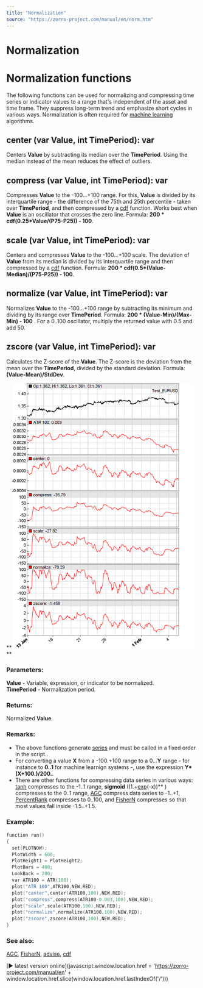 ```yaml
---
title: "Normalization"
source: "https://zorro-project.com/manual/en/norm.htm"
---
```


# Normalization

# Normalization functions

The following functions can be used for normalizing and compressing time series or indicator values to a range that's independent of the asset and time frame. They suppress long-term trend and emphasize short cycles in various ways. Normalization is often required for [machine learning](advisor.md) algorithms.

## center (var Value, int TimePeriod): var

Centers **Value** by subtracting its median over the **TimePeriod**. Using the median instead of the mean reduces the effect of outliers.

## compress (var Value, int TimePeriod): var

Compresses **Value** to the -100...+100 range. For this, **Value** is divided by its interquartile range - the difference of the 75th and 25th percentile - taken over **TimePeriod**, and then compressed by a [cdf](071_cdf_erf_dnorm_qnorm.md) function. Works best when **Value** is an oscillator that crosses the zero line. Formula: **200 \* cdf(0.25\*Value/(P75-P25)) - 100**.

## scale (var Value, int TimePeriod): var

Centers and compresses **Value** to the -100...+100 scale. The deviation of **Value** from its median is divided by its interquartile range and then compressed by a [cdf](071_cdf_erf_dnorm_qnorm.md) function. Formula: **200 \* cdf(0.5\*(Value-Median)/(P75-P25)) - 100**.

## normalize (var Value, int TimePeriod): var

Normalizes **Value** to the -100...+100 range by subtracting its minimum and dividing by its range over **TimePeriod**. Formula: **200 \* (Value-Min)/(Max-Min) - 100** . For a 0..100 oscillator, multiply the returned value with 0.5 and add 50. 

## zscore (var Value, int TimePeriod): var

Calculates the Z-score of the **Value**. The Z-score is the deviation from the mean over the **TimePeriod**, divided by the standard deviation. Formula: **(Value-Mean)/StdDev**.

**![Normalization results](../images/normalize.png)  
**

### Parameters:

**Value** - Variable, expression, or indicator to be normalized.  
**TimePeriod** - Normalization period.

### Returns:

Normalized **Value**.

### Remarks:

*   The above functions generate [series](091_series.md) and must be called in a fixed order in the script..
*   For converting a value **X** from a -100.+100 range to a 0...**Y** range - for instance to **0..1** for machine learnign systems -, use the expression **Y\*(X+100.)/200.**.
*   There are other functions for compressing data series in various ways: [tanh](avar-sinh.md) compresses to the -1..1 range, **sigmoid** ((1.+[exp](avar-exp.md)(-x))** ) compresses to the 0..1 range, [AGC](129_filter_renorm.md) compress data series to -1..+1, [PercentRank](116_Statistics_Transformations.md) compresses to 0..100, and [FisherN](116_Statistics_Transformations.md) compresses so that most values fall inside -1.5..+1.5.

### Example:

```c
function run()
{
  set(PLOTNOW);
  PlotWidth = 600;
  PlotHeight1 = PlotHeight2;
  PlotBars = 400;
  LookBack = 200;
  var ATR100 = ATR(100);
  plot("ATR 100",ATR100,NEW,RED);
  plot("center",center(ATR100,100),NEW,RED);
  plot("compress",compress(ATR100-0.003,100),NEW,RED);
  plot("scale",scale(ATR100,100),NEW,RED);
  plot("normalize",normalize(ATR100,100),NEW,RED);
  plot("zscore",zscore(ATR100,100),NEW,RED);
}
```

### See also:

[AGC](129_filter_renorm.md), [FisherN](116_Statistics_Transformations.md), [advise](advisor.md), [cdf](071_cdf_erf_dnorm_qnorm.md)

[► latest version online](javascript:window.location.href = 'https://zorro-project.com/manual/en' + window.location.href.slice\(window.location.href.lastIndexOf\('/'\)\))